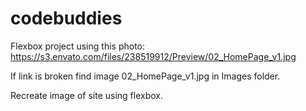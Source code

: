 # codebuddies
Flexbox project using this photo:
https://s3.envato.com/files/238519912/Preview/02_HomePage_v1.jpg

If link is broken find image 02_HomePage_v1.jpg in Images folder.

Recreate image of site using flexbox.
